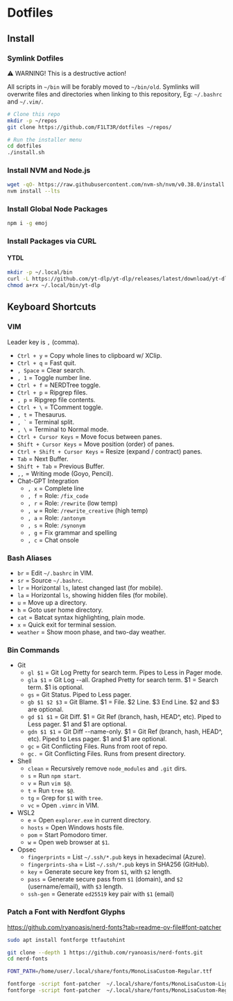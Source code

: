 # Dotfiles

## Install

### Symlink Dotfiles

⚠️ WARNING! This is a destructive action!

All scripts in `~/bin` will be forably moved to `~/bin/old`. Symlinks will overwrite files and directories when linking to this repository, Eg: `~/.bashrc` and `~/.vim/`.

```bash
# Clone this repo
mkdir -p ~/repos
git clone https://github.com/F1LT3R/dotfiles ~/repos/
```

```bash
# Run the installer menu
cd dotfiles
./install.sh
```

### Install NVM and Node.js

```bash
wget -qO- https://raw.githubusercontent.com/nvm-sh/nvm/v0.38.0/install.sh | bash
nvm install --lts
```

### Install Global Node Packages

```bash
npm i -g emoj
```

### Install Packages via CURL

#### YTDL

```bash
mkdir -p ~/.local/bin
curl -L https://github.com/yt-dlp/yt-dlp/releases/latest/download/yt-dlp -o ~/.local/bin/yt-dlp
chmod a+rx ~/.local/bin/yt-dlp
```

## Keyboard Shortcuts

### VIM

Leader key is `,` (comma).

- `Ctrl + y` = Copy whole lines to clipboard w/ XClip.
- `Ctrl + q` = Fast quit.
- `, Space` = Clear search.
- `, 1` = Toggle number line.
- `Ctrl + f` = NERDTree toggle.
- `Ctrl + p` = Ripgrep files.
- `, p` = Ripgrep file contents.
- `Ctrl + \` = TComment toggle.
- `, t` = Thesaurus.
- `` , ` `` = Terminal split.
- `, \` = Terminal to Normal mode.
- `Ctrl + Cursor Keys` = Move focus between panes.
- `Shift + Cursor Keys` = Move position (order) of panes.
- `Ctrl + Shift + Cursor Keys` = Resize (expand / contract) panes.
- `Tab` = Next Buffer.
- `Shift + Tab` = Previous Buffer.
- `,,` = Writing mode (Goyo, Pencil).
- Chat-GPT Integration
    + `, x` = Complete line
    + `, f` = Role: `/fix_code`
    + `, r` = Role: `/rewrite` (low temp)
    + `, w` = Role: `/rewrite_creative` (high temp)
    + `, a` = Role: `/antonym`
    + `, s` = Role: `/synonym`
    + `, g` = Fix grammar and spelling
    + `, c` = Chat onsole

### Bash Aliases

- `br` = Edit `~/.bashrc` in VIM.
- `sr` = Source `~/.bashrc`.
- `lr` = Horizontal `ls`, latest changed last (for mobile).
- `la` = Horizontal `ls`, showing hidden files (for mobile).
- `u` = Move up a directory.
- `h` = Goto user home directory.
- `cat` = Batcat syntax highlighting, plain mode.
- `x` = Quick exit for terminal session.
- `weather` = Show moon phase, and two-day weather.

### Bin Commands

- Git
    + `gl $1` = Git Log Pretty for search term. Pipes to Less in Pager mode.
    + `gla $1` = Git Log --all. Graphed Pretty for search term.
        $1 = Search term. $1 is optional.
    + `gs` = Git Status. Piped to Less pager.
    + `gb $1 $2 $3` = Git Blame. $1 = File. $2 Line. $3 End Line. $2 and $3 are optional.
    + `gd $1 $1` = Git Diff. $1 = Git Ref (branch, hash, HEAD^, etc). Piped to Less pager. $1 and $1 are optional.
    + `gdn $1 $1` = Git Diff --name-only. $1 = Git Ref (branch, hash, HEAD^, etc). Piped to Less pager. $1 and $1 are optional.
    + `gc` = Git Conflicting Files. Runs from root of repo.
    + `gc.` = Git Conflicting Files. Runs from present
        directory.
- Shell
    + `clean` = Recursively remove `node_modules` and `.git`
        dirs.
    + `s` = Run `npm start`.
    + `v` = Run `vim $@`.
    + `t` = Run `tree $@`.
    + `tg` = Grep for `$1` with `tree`.
    + `vc` = Open `.vimrc` in VIM.
- WSL2
    + `e` = Open `explorer.exe` in current directory.
    + `hosts` = Open Windows hosts file.
    + `pom` = Start Pomodoro timer.
    + `w` = Open web browser at `$1`.
- Opsec
    + `fingerprints` = List `~/.ssh/*.pub` keys in hexadecimal (Azure).
    + `fingerprints-sha` = List `~/.ssh/*.pub` keys in SHA256 (GitHub).
    + `key` = Generate secure key from `$1`, with `$2` length.
    + `pass` = Generate secure pass from `$1` (domain), and `$2` (username/email), with `$3` length.
    + `ssh-gen` = Generate `ed25519` key pair with `$1` (email)

### Patch a Font with Nerdfont Glyphs

https://github.com/ryanoasis/nerd-fonts?tab=readme-ov-file#font-patcher

```bash
sudo apt install fontforge ttfautohint

git clone --depth 1 https://github.com/ryanoasis/nerd-fonts.git
cd nerd-fonts

FONT_PATH=/home/user/.local/share/fonts/MonoLisaCustom-Regular.ttf

fontforge -script font-patcher  ~/.local/share/fonts/MonoLisaCustom-Light.ttf --use-single-width-glyphs --complete -out ~/.local/share/fonts
fontforge -script font-patcher  ~/.local/share/fonts/MonoLisaCustom-Regular.ttf --use-single-width-glyphs --complete -out ~/.local/share/fonts
```
